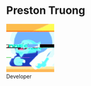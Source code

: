 # Preston Truong
![My PFP](https://github.com/PrestonT500/prestont500.github.io/blob/2bdb58d8f2ac327b884c60cc27deef2a9965f09e/pfp.gif?raw=true)  
Developer
